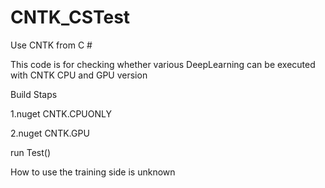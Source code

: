 # CNTK_CSTest
Use CNTK from C #

This code is for checking whether various DeepLearning can be executed with CNTK CPU and GPU version

Build Staps

1.nuget CNTK.CPUONLY

2.nuget CNTK.GPU

run Test()

How to use the training side is unknown
